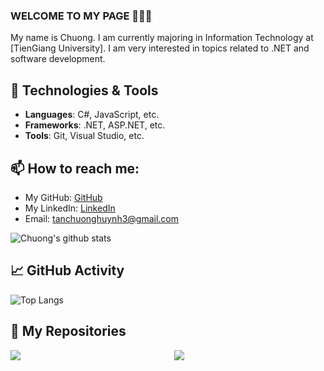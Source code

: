 ### WELCOME TO MY PAGE 👋👋👋
My name is Chuong. I am currently majoring in Information Technology at [TienGiang University]. I am very interested in topics related to .NET and software development.

## 🔧 Technologies & Tools
- **Languages**: C#, JavaScript, etc.
- **Frameworks**: .NET, ASP.NET, etc.
- **Tools**: Git, Visual Studio, etc.

## 📫 How to reach me:
- My GitHub: [GitHub](https://github.com/jin3107/) 
- My LinkedIn: [LinkedIn](https://www.linkedin.com/in/huynh-chuong-7b80242b2/)
- Email: tanchuonghuynh3@gmail.com

![Chuong's github stats](https://github-readme-stats.vercel.app/api?username=jin3107&show_icons=true&theme=tokyonight&hide=stars)

## 📈 GitHub Activity
![Top Langs](https://github-readme-stats.vercel.app/api/top-langs/?username=jin3107&layout=compact&theme=tokyonight)

## 📂 My Repositories

<div style="display: flex; justify-content: space-between;">
  <a href="https://github.com/jin3107/EFCoreTutorialsConsole" style="flex: 1; margin-right: 10px;">
    <img align="center" src="https://github-readme-stats.anuraghazra1.vercel.app/api/pin/?username=jin3107&repo=EFCoreTutorialsConsole&theme=cobalt" />
  </a>    
  <a href="https://github.com/jin3107/APITutorials" style="flex: 1; margin-left: 10px;">
    <img align="center" src="https://github-readme-stats.anuraghazra1.vercel.app/api/pin/?username=jin3107&repo=APITutorials&theme=synthwave" />
  </a>
</div>
